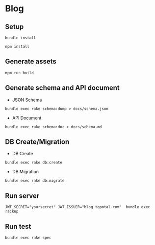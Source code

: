 # Blog

## Setup

```
bundle install
```

```
npm install
```

## Generate assets

```
npm run build
```

## Generate schema and API document

- JSON Schema

```
bundle exec rake schema:dump > docs/schema.json
```

- API Document

```
bundle exec rake schema:doc > docs/schema.md
```

## DB Create/Migration

- DB Create

```
bundle exec rake db:create
```

- DB Migration

```
bundle exec rake db:migrate
```

## Run server

```
JWT_SECRET="yoursecret" JWT_ISSUER="blog.topotal.com"  bundle exec rackup
```

## Run test

```
bundle exec rake spec
```
